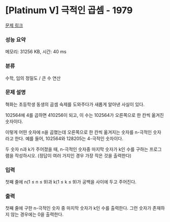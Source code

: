 # [Platinum V] 극적인 곱셈 - 1979 

[문제 링크](https://www.acmicpc.net/problem/1979) 

### 성능 요약

메모리: 31256 KB, 시간: 40 ms

### 분류

수학, 임의 정밀도 / 큰 수 연산

### 문제 설명

<p>혁화는 초등학생 동생의 곱셈 숙제를 도와주다가 새롭게 알아낸 사실이 있다.</p>

<p>102564에 4를 곱하면 410256이 되고, 이 수는 102564가 오른쪽으로 한 칸씩 옮겨진 숫자이다.</p>

<p>이렇게 어떤 숫자에 n을 곱했는데 오른쪽으로 한 칸씩 옮겨지는 숫자를 n-극적인 숫자라고 한다. 예를 들어, 102564와 128205는 4-극적인 숫자이다.</p>

<p>두 숫자 n과 k가 주어졌을 때, n-극적인 숫자중 마지막 숫자가 k인 수를 구하는 프로그램을 작성하시오. (정답이 여러 가지인 경우 가장 작은 것을 출력한다)</p>

### 입력 

 <p>첫째 줄에 n(1 ≤ n ≤ 9)과 k(1 ≤ k ≤ 9)가 공백을 사이에 두고 주어진다.</p>

### 출력 

 <p>첫째 줄에 구한 n-극적인 숫자 중 마지막 숫자가 k인 수를 출력한다. 그런 숫자가 존재하지 않는 경우에는 0을 출력한다.</p>

